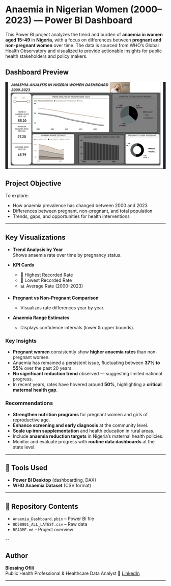 # Anaemia in Nigerian Women (2000–2023) — Power BI Dashboard

This Power BI project analyzes the trend and burden of **anaemia in women aged 15–49** in **Nigeria**, with a focus on differences between **pregnant and non-pregnant women** over time. The data is sourced from WHO’s Global Health Observatory and visualized to provide actionable insights for public health stakeholders and policy makers.

## Dashboard Preview  
![Anaemia in Nigeria Women Dashboard](https://github.com/Bees-png/Anaemia-Nigeria-dashboard/blob/main/Anaemia%20in%20women%20dashboard.jpg)

## Project Objective

To explore:
- How anaemia prevalence has changed between 2000 and 2023
- Differences between pregnant, non-pregnant, and total population
- Trends, gaps, and opportunities for health interventions

---

## Key Visualizations

- **Trend Analysis by Year**  
  Shows anaemia rate over time by pregnancy status.

- **KPI Cards**
  - 🔸 Highest Recorded Rate
  - 🔻 Lowest Recorded Rate
  - 📊 Average Rate (2000–2023)

- **Pregnant vs Non-Pregnant Comparison**
  - Visualizes rate differences year by year.

- **Anaemia Range Estimates**
  - Displays confidence intervals (lower & upper bounds).



###  Key Insights
- **Pregnant women** consistently show **higher anaemia rates** than non-pregnant women.
- Anaemia has remained a persistent issue, fluctuating between **37% to 55%** over the past 20 years.
- **No significant reduction trend** observed — suggesting limited national progress.
- In recent years, rates have hovered around **50%**, highlighting a **critical maternal health gap**.

###  Recommendations
- **Strengthen nutrition programs** for pregnant women and girls of reproductive age.
- **Enhance screening and early diagnosis** at the community level.
- **Scale up iron supplementation** and health education in rural areas.
- Include **anaemia reduction targets** in Nigeria’s maternal health policies.
- Monitor and evaluate progress with **routine data dashboards** at the state level.

---

## 📁 Tools Used
- **Power BI Desktop** (dashboarding, DAX)
- **WHO Anaemia Dataset** (CSV format)

---

## 📂 Repository Contents
- `Anaemia_Dashboard.pbix` – Power BI file
- `8D58801_ALL_LATEST.csv` – Raw data
- `README.md` – Project overview

--

## Author

**Blessing Ofili**  
Public Health Professional & Healthcare Data Analyst
🔗 [LinkedIn](https://linkedin.com/in/ofili-blessing-2b993a272)

---


